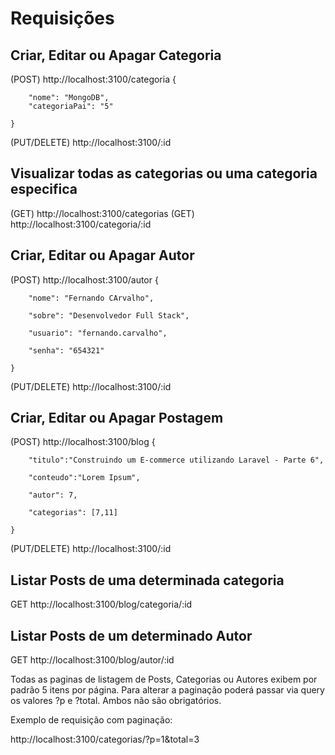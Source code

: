 # Requisições #

## Criar, Editar ou Apagar Categoria

(POST) http://localhost:3100/categoria
    {

        "nome": "MongoDB",
        "categoriaPai": "5"

    }

(PUT/DELETE) http://localhost:3100/:id



## Visualizar todas as categorias ou uma categoria especifica

(GET) http://localhost:3100/categorias
(GET) http://localhost:3100/categoria/:id

## Criar, Editar ou Apagar Autor

(POST) http://localhost:3100/autor
    {
        
        "nome": "Fernando CArvalho",
        
        "sobre": "Desenvolvedor Full Stack",
        
        "usuario": "fernando.carvalho",
        
        "senha": "654321"

    }

(PUT/DELETE) http://localhost:3100/:id



## Criar, Editar ou Apagar Postagem

(POST) http://localhost:3100/blog
    {
        
        "titulo":"Construindo um E-commerce utilizando Laravel - Parte 6",
        
        "conteudo":"Lorem Ipsum",
        
        "autor": 7,
        
        "categorias": [7,11]

    }

(PUT/DELETE) http://localhost:3100/:id



## Listar Posts de uma determinada categoria

GET http://localhost:3100/blog/categoria/:id


## Listar Posts de um determinado Autor

GET http://localhost:3100/blog/autor/:id


Todas as paginas de listagem de Posts, Categorias ou Autores exibem por padrão 5 itens por página. Para alterar a paginação poderá passar via query os valores ?p e ?total. Ambos não são obrigatórios.

Exemplo de requisição com paginação:

http://localhost:3100/categorias/?p=1&total=3
